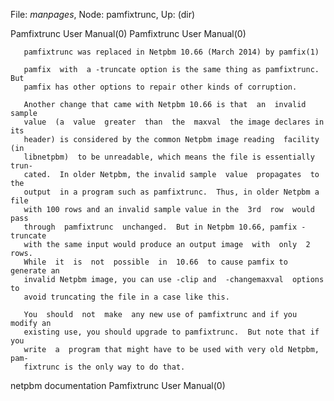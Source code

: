 File: *manpages*,  Node: pamfixtrunc,  Up: (dir)

Pamfixtrunc User Manual(0)                          Pamfixtrunc User Manual(0)



       pamfixtrunc was replaced in Netpbm 10.66 (March 2014) by pamfix(1)

       pamfix  with  a -truncate option is the same thing as pamfixtrunc.  But
       pamfix has other options to repair other kinds of corruption.

       Another change that came with Netpbm 10.66 is that  an  invalid  sample
       value  (a  value  greater  than  the  maxval  the image declares in its
       header) is considered by the common Netpbm image reading  facility  (in
       libnetpbm)  to be unreadable, which means the file is essentially trun-
       cated.  In older Netpbm, the invalid sample  value  propagates  to  the
       output  in a program such as pamfixtrunc.  Thus, in older Netpbm a file
       with 100 rows and an invalid sample value in the  3rd  row  would  pass
       through  pamfixtrunc  unchanged.  But in Netpbm 10.66, pamfix -truncate
       with the same input would produce an output image  with  only  2  rows.
       While  it  is  not  possible  in  10.66  to cause pamfix to generate an
       invalid Netpbm image, you can use -clip and  -changemaxval  options  to
       avoid truncating the file in a case like this.

       You  should  not  make  any new use of pamfixtrunc and if you modify an
       existing use, you should upgrade to pamfixtrunc.  But note that if  you
       write  a  program that might have to be used with very old Netpbm, pam-
       fixtrunc is the only way to do that.



netpbm documentation                                Pamfixtrunc User Manual(0)
